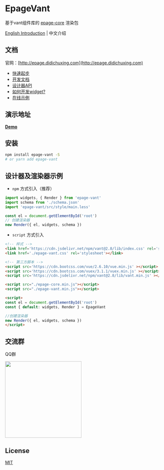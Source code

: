 # EpageVant

基于vant组件库的 [epage-core](https://github.com/epage-team/epage-core) 渲染包

[English Introduction](./README_EN.md) | 中文介绍

## 文档

官网：[http://epage.didichuxing.com](http://epage.didichuxing.com)

- [快速起步](http://epage.didichuxing.com/usage/#快速起步)
- [开发文档](http://epage.didichuxing.com/developer/)
- [设计器API](http://epage.didichuxing.com/developer/epage.html)
- [如何开发widget?](http://epage.didichuxing.com/developer/widget.html)
- [在线示例](http://epage.didichuxing.com/examples/)

## 演示地址

**[Demo](http://epage.didichuxing.com/ecosystem/#%E7%A4%BA%E4%BE%8B)**

## 安装

```sh
npm install epage-vant -S
# or yarn add epage-vant
```

## 设计器及渲染器示例

-  `npm` 方式引入（推荐）

```js
import widgets, { Render } from 'epage-vant'
import schema from './schema.json'
import 'epage-vant/src/style/main.less'

const el = document.getElementById('root')
// 创建渲染器
new Render({ el, widgets, schema })
```

-  `script` 方式引入

```html
<!-- 样式 -->
<link href='https://cdn.jsdelivr.net/npm/vant@2.8/lib/index.css' rel='stylesheet'></link>
<link href='./epage-vant.css' rel='stylesheet'></link>

<!-- 第三方脚本 -->
<script src='https://cdn.bootcss.com/vue/2.6.10/vue.min.js' ></script>
<script src='https://cdn.bootcss.com/vuex/3.1.1/vuex.min.js' ></script>
<script src='https://cdn.jsdelivr.net/npm/vant@2.8/lib/vant.min.js' ></script>

<script src="./epage-core.min.js"></script>
<script src="./epage-vant.min.js"></script>

<script>
const el = document.getElementById('root')
const { default: widgets, Render } = EpageVant

//创建渲染器
new Render({ el, widgets, schema })
</script>

```

## 交流群

QQ群

<img src="https://img-hxy021.didistatic.com/static/star/epage-qrcode-qq.png" width="250">

## License

[MIT](http://opensource.org/licenses/MIT)

